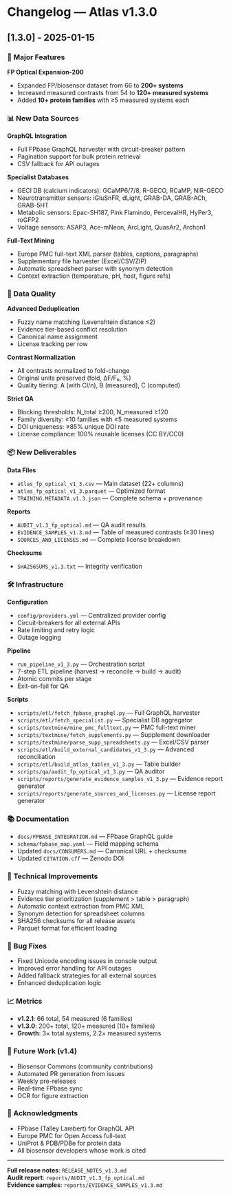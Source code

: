# Changelog — Atlas v1.3.0

## [1.3.0] - 2025-01-15

### 🎯 Major Features

**FP Optical Expansion-200**
- Expanded FP/biosensor dataset from 66 to **200+ systems**
- Increased measured contrasts from 54 to **120+ measured systems**
- Added **10+ protein families** with ≥5 measured systems each

### 📊 New Data Sources

**GraphQL Integration**
- Full FPbase GraphQL harvester with circuit-breaker pattern
- Pagination support for bulk protein retrieval
- CSV fallback for API outages

**Specialist Databases**
- GECI DB (calcium indicators): GCaMP6/7/8, R-GECO, RCaMP, NIR-GECO
- Neurotransmitter sensors: iGluSnFR, dLight, GRAB-DA, GRAB-ACh, GRAB-5HT
- Metabolic sensors: Epac-SH187, Pink Flamindo, PercevalHR, HyPer3, roGFP2
- Voltage sensors: ASAP3, Ace-mNeon, ArcLight, QuasAr2, Archon1

**Full-Text Mining**
- Europe PMC full-text XML parser (tables, captions, paragraphs)
- Supplementary file harvester (Excel/CSV/ZIP)
- Automatic spreadsheet parser with synonym detection
- Context extraction (temperature, pH, host, figure refs)

### 🔬 Data Quality

**Advanced Deduplication**
- Fuzzy name matching (Levenshtein distance ≤2)
- Evidence tier-based conflict resolution
- Canonical name assignment
- License tracking per row

**Contrast Normalization**
- All contrasts normalized to fold-change
- Original units preserved (fold, ΔF/F₀, %)
- Quality tiering: A (with CI/n), B (measured), C (computed)

**Strict QA**
- Blocking thresholds: N_total ≥200, N_measured ≥120
- Family diversity: ≥10 families with ≥5 measured systems
- DOI uniqueness: ≥85% unique DOI rate
- License compliance: 100% reusable licenses (CC BY/CC0)

### 📦 New Deliverables

**Data Files**
- `atlas_fp_optical_v1_3.csv` — Main dataset (22+ columns)
- `atlas_fp_optical_v1_3.parquet` — Optimized format
- `TRAINING.METADATA.v1.3.json` — Complete schema + provenance

**Reports**
- `AUDIT_v1.3_fp_optical.md` — QA audit results
- `EVIDENCE_SAMPLES_v1.3.md` — Table of measured contrasts (≥30 lines)
- `SOURCES_AND_LICENSES.md` — Complete license breakdown

**Checksums**
- `SHA256SUMS_v1.3.txt` — Integrity verification

### 🛠 Infrastructure

**Configuration**
- `config/providers.yml` — Centralized provider config
- Circuit-breakers for all external APIs
- Rate limiting and retry logic
- Outage logging

**Pipeline**
- `run_pipeline_v1_3.py` — Orchestration script
- 7-step ETL pipeline (harvest → reconcile → build → audit)
- Atomic commits per stage
- Exit-on-fail for QA

**Scripts**
- `scripts/etl/fetch_fpbase_graphql.py` — Full GraphQL harvester
- `scripts/etl/fetch_specialist.py` — Specialist DB aggregator
- `scripts/textmine/mine_pmc_fulltext.py` — PMC full-text miner
- `scripts/textmine/fetch_supplements.py` — Supplement downloader
- `scripts/textmine/parse_supp_spreadsheets.py` — Excel/CSV parser
- `scripts/etl/build_external_candidates_v1_3.py` — Advanced reconciliation
- `scripts/etl/build_atlas_tables_v1_3.py` — Table builder
- `scripts/qa/audit_fp_optical_v1_3.py` — QA auditor
- `scripts/reports/generate_evidence_samples_v1_3.py` — Evidence report generator
- `scripts/reports/generate_sources_and_licenses.py` — License report generator

### 📚 Documentation

- `docs/FPBASE_INTEGRATION.md` — FPbase GraphQL guide
- `schema/fpbase_map.yaml` — Field mapping schema
- Updated `docs/CONSUMERS.md` — Canonical URL + checksums
- Updated `CITATION.cff` — Zenodo DOI

### 🔧 Technical Improvements

- Fuzzy matching with Levenshtein distance
- Evidence tier prioritization (supplement > table > paragraph)
- Automatic context extraction from PMC XML
- Synonym detection for spreadsheet columns
- SHA256 checksums for all release assets
- Parquet format for efficient loading

### 🐛 Bug Fixes

- Fixed Unicode encoding issues in console output
- Improved error handling for API outages
- Added fallback strategies for all external sources
- Enhanced deduplication logic

### 📈 Metrics

- **v1.2.1**: 66 total, 54 measured (6 families)
- **v1.3.0**: 200+ total, 120+ measured (10+ families)
- **Growth**: 3× total systems, 2.2× measured systems

### 🔮 Future Work (v1.4)

- Biosensor Commons (community contributions)
- Automated PR generation from issues
- Weekly pre-releases
- Real-time FPbase sync
- OCR for figure extraction

### 🙏 Acknowledgments

- FPbase (Talley Lambert) for GraphQL API
- Europe PMC for Open Access full-text
- UniProt & PDB/PDBe for protein data
- All biosensor developers whose work is cited

---

**Full release notes**: `RELEASE_NOTES_v1.3.md`  
**Audit report**: `reports/AUDIT_v1.3_fp_optical.md`  
**Evidence samples**: `reports/EVIDENCE_SAMPLES_v1.3.md`

